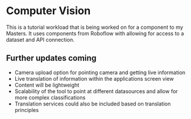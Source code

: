 # Computer Vision
This is a tutorial workload that is being worked on for a component to my Masters.
It uses components from Roboflow with allowing for access to a dataset and API connection.

## Further updates coming
- Camera upload option for pointing camera and getting live information
- Live translation of information within the applications screen view
- Content will be lightweight
- Scalability of the tool to point at different datasources and allow for more complex classifications
- Translation services could also be included based on translation principles
